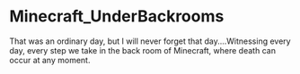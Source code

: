 # Minecraft_UnderBackrooms
That was an ordinary day, but I will never forget that day....Witnessing every day, every step we take in the back room of Minecraft, where death can occur at any moment.
